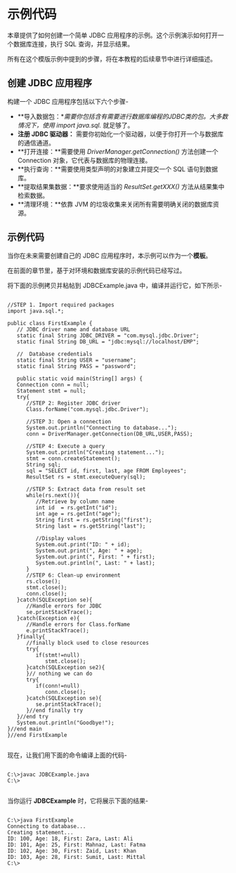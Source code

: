 # 示例代码

本章提供了如何创建一个简单 JDBC 应用程序的示例。这个示例演示如何打开一个数据库连接，执行 SQL 查询，并显示结果。

所有在这个模版示例中提到的步骤，将在本教程的后续章节中进行详细描述。

## 创建 JDBC 应用程序

构建一个 JDBC 应用程序包括以下六个步骤-

- **导入数据包：**需要你包括含有需要进行数据库编程的JDBC类的包。大多数情况下，使用 *import java.sql.**  就足够了。
- **注册 JDBC 驱动器：** 需要你初始化一个驱动器，以便于你打开一个与数据库的通信通道。
- **打开连接：**需要使用 *DriverManager.getConnection()* 方法创建一个 Connection 对象，它代表与数据库的物理连接。
- **执行查询：**需要使用类型声明的对象建立并提交一个 SQL 语句到数据库。
- **提取结果集数据：**要求使用适当的 *ResultSet.getXXX()* 方法从结果集中检索数据。
- **清理环境：**依靠 JVM 的垃圾收集来关闭所有需要明确关闭的数据库资源。

## 示例代码


当你在未来需要创建自己的 JDBC 应用程序时，本示例可以作为一个**模板**。

在前面的章节里，基于对环境和数据库安装的示例代码已经写过。

将下面的示例拷贝并粘帖到 JDBCExample.java 中，编译并运行它，如下所示-

```

//STEP 1. Import required packages
import java.sql.*;

public class FirstExample {
   // JDBC driver name and database URL
   static final String JDBC_DRIVER = "com.mysql.jdbc.Driver";  
   static final String DB_URL = "jdbc:mysql://localhost/EMP";

   //  Database credentials
   static final String USER = "username";
   static final String PASS = "password";
   
   public static void main(String[] args) {
   Connection conn = null;
   Statement stmt = null;
   try{
      //STEP 2: Register JDBC driver
      Class.forName("com.mysql.jdbc.Driver");

      //STEP 3: Open a connection
      System.out.println("Connecting to database...");
      conn = DriverManager.getConnection(DB_URL,USER,PASS);

      //STEP 4: Execute a query
      System.out.println("Creating statement...");
      stmt = conn.createStatement();
      String sql;
      sql = "SELECT id, first, last, age FROM Employees";
      ResultSet rs = stmt.executeQuery(sql);

      //STEP 5: Extract data from result set
      while(rs.next()){
         //Retrieve by column name
         int id  = rs.getInt("id");
         int age = rs.getInt("age");
         String first = rs.getString("first");
         String last = rs.getString("last");

         //Display values
         System.out.print("ID: " + id);
         System.out.print(", Age: " + age);
         System.out.print(", First: " + first);
         System.out.println(", Last: " + last);
      }
      //STEP 6: Clean-up environment
      rs.close();
      stmt.close();
      conn.close();
   }catch(SQLException se){
      //Handle errors for JDBC
      se.printStackTrace();
   }catch(Exception e){
      //Handle errors for Class.forName
      e.printStackTrace();
   }finally{
      //finally block used to close resources
      try{
         if(stmt!=null)
            stmt.close();
      }catch(SQLException se2){
      }// nothing we can do
      try{
         if(conn!=null)
            conn.close();
      }catch(SQLException se){
         se.printStackTrace();
      }//end finally try
   }//end try
   System.out.println("Goodbye!");
}//end main
}//end FirstExample


```

现在，让我们用下面的命令编译上面的代码-

```

C:\>javac JDBCExample.java
C:\>


```

当你运行 **JDBCExample** 时，它将展示下面的结果-

```

C:\>java FirstExample
Connecting to database...
Creating statement...
ID: 100, Age: 18, First: Zara, Last: Ali
ID: 101, Age: 25, First: Mahnaz, Last: Fatma
ID: 102, Age: 30, First: Zaid, Last: Khan
ID: 103, Age: 28, First: Sumit, Last: Mittal
C:\>


```